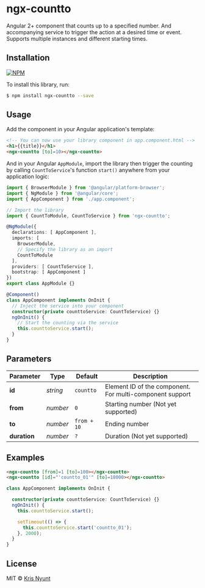 # ngx-countto

Angular 2+ component that counts up to a specified number. And accompanying service to trigger the action at a desired time or event. Supports multiple instances and different starting times.

## Installation

[![NPM](https://nodei.co/npm/ngx-countto.png?downloads=true&stars=true)](https://nodei.co/npm/ngx-countto/)

To install this library, run:

```bash
$ npm install ngx-countto --save
```

## Usage

Add the component in your Angular application's template:

```html
<!-- You can now use your library component in app.component.html -->
<h1>{{title}}</h1>
<ngx-countto [to]=10></ngx-countto>
```

And in your Angular `AppModule`, import the library then trigger the counting by calling `CountToService`'s function `start()` anywhere from your application logic:

```typescript
import { BrowserModule } from '@angular/platform-browser';
import { NgModule } from '@angular/core';
import { AppComponent } from './app.component';

// Import the library
import { CountToModule, CountToService } from 'ngx-countto';

@NgModule({
  declarations: [ AppComponent ],
  imports: [
    BrowserModule,
    // Specify the library as an import
    CountToModule
  ],
  providers: [ CountToService ],
  bootstrap: [ AppComponent ]
})
export class AppModule {}

@Component()
class AppComponent implements OnInit {
  // Inject the service into your component
  constructor(private counttoService: CountToService) {}
  ngOnInit() {
    // Start the counting via the service
    this.counttoService.start();
  }
}
```


## Parameters

Parameter | Type | Default | Description 
--- | --- | --- | ---
**id** | *string* | `countto` | Element ID of the component. For multi-component support
**from** | *number* | `0` | Starting number (Not yet supported)
**to** | *number* | `from + 10` | Ending number 
**duration** | *number* | `?` | Duration (Not yet supported)


## Examples

```html
<ngx-countto [from]=1 [to]=100></ngx-countto>
<ngx-countto [id]="'countto_01'" [to]=18000></ngx-countto>
```

```typescript
class AppComponent implements OnInit {

  constructor(private counttoService: CountToService) {}
  ngOnInit() {
    this.counttoService.start();

    setTimeout(() => {
      this.counttoService.start('countto_01');
    }, 2000);
  }
}
```


## License

MIT © [Kris Nyunt](mailto:kris.nyunt@gmail.com)
